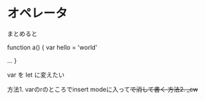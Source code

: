 
# オペレータ

まとめると

function a() {
  var hello = 'world'

  ...
}

var を let に変えたい

方法1. varのrのところでinsert modeに入って<Del>で消して書く
方法2. _cw


